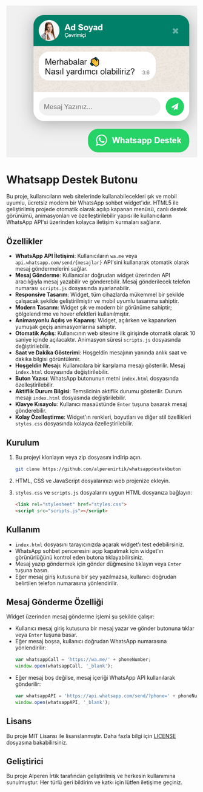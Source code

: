 <img src="https://raw.githubusercontent.com/alperenirtik/whatsappdestekbuton/main/res/masaustu-gorunum.PNG" alt="Masaüstü Görünümü">

# Whatsapp Destek Butonu

Bu proje, kullanıcıların web sitelerinde kullanabilecekleri şık ve mobil uyumlu, ücretsiz modern bir WhatsApp sohbet widget'ıdır. HTML5 ile geliştirilmiş projede otomatik olarak açılıp kapanan menüsü, canlı destek görünümü, animasyonları ve özelleştirilebilir yapısı ile kullanıcıların WhatsApp API'si üzerinden kolayca iletişim kurmaları sağlanır.

## Özellikler
- **WhatsApp API İletişimi**: Kullanıcıların `wa.me` veya `api.whatsapp.com/send/{mesajlar}` API'sini kullanarak otomatik olarak mesaj göndermelerini sağlar.
- **Mesaj Gönderme**: Kullanıcılar doğrudan widget üzerinden API aracılığıyla mesaj yazabilir ve gönderebilir. Mesaj gönderilecek telefon numarası `scripts.js` dosyasında ayarlanabilir.
- **Responsive Tasarım**: Widget, tüm cihazlarda mükemmel bir şekilde çalışacak şekilde geliştirilmiştir ve mobil uyumlu tasarıma sahiptir.
- **Modern Tasarım**: Widget şık ve modern bir görünüme sahiptir; gölgelendirme ve hover efektleri kullanılmıştır.
- **Animasyonlu Açılış ve Kapanış**: Widget, açılırken ve kapanırken yumuşak geçiş animasyonlarına sahiptir.
- **Otomatik Açılış**: Kullanıcının web sitesine ilk girişinde otomatik olarak 10 saniye içinde açılacaktır. Animasyon süresi `scripts.js` dosyasında değiştirilebilir.
- **Saat ve Dakika Gösterimi**: Hoşgeldin mesajının yanında anlık saat ve dakika bilgisi görüntülenir.
- **Hoşgeldin Mesajı**: Kullanıcılara bir karşılama mesajı gösterilir. Mesaj `index.html` dosyasında değiştirilebilir.
- **Buton Yazısı**: WhatsApp butonunun metni `index.html` dosyasında özelleştirilebilir.
- **Aktiflik Durum Bilgisi**: Temsilcinin aktiflik durumu gösterilir. Durum mesajı `index.html` dosyasında değiştirilebilir.
- **Klavye Kısayolu**: Kullanıcı masaüstünde `Enter` tuşuna basarak mesaj gönderebilir.
- **Kolay Özelleştirme**: Widget'ın renkleri, boyutları ve diğer stil özellikleri `styles.css` dosyasında kolayca özelleştirilebilir.

## Kurulum

1. Bu projeyi klonlayın veya zip dosyasını indirip açın.
    ```bash
    git clone https://github.com/alperenirtik/whatsappdestekbuton
    ```

2. HTML, CSS ve JavaScript dosyalarınızı web projenize ekleyin.

3. `styles.css` ve `scripts.js` dosyalarını uygun HTML dosyanıza bağlayın:
    ```html
    <link rel="stylesheet" href="styles.css">
    <script src="scripts.js"></script>
    ```

## Kullanım

- `index.html` dosyasını tarayıcınızda açarak widget'ı test edebilirsiniz.
- WhatsApp sohbet penceresini açıp kapatmak için widget'ın görünürlüğünü kontrol eden butona tıklayabilirsiniz.
- Mesaj yazıp göndermek için gönder düğmesine tıklayın veya `Enter` tuşuna basın.
- Eğer mesaj giriş kutusuna bir şey yazılmazsa, kullanıcı doğrudan belirtilen telefon numarasına yönlendirilir.

## Mesaj Gönderme Özelliği

Widget üzerinden mesaj gönderme işlemi şu şekilde çalışır:

- Kullanıcı mesaj giriş kutusuna bir mesaj yazar ve gönder butonuna tıklar veya `Enter` tuşuna basar.
- Eğer mesaj boşsa, kullanıcı doğrudan WhatsApp numarasına yönlendirilir:
    ```javascript
    var whatsappCall = 'https://wa.me/' + phoneNumber;
    window.open(whatsappCall, '_blank');
    ```
- Eğer mesaj boş değilse, mesaj içeriği WhatsApp API kullanılarak gönderilir:
    ```javascript
    var whatsappAPI = 'https://api.whatsapp.com/send/?phone=' + phoneNumber + '&text=' + encodeURIComponent(message) + '&app_absent=0';
    window.open(whatsappAPI, '_blank');
    ```

## Lisans

Bu proje MIT Lisansı ile lisanslanmıştır. Daha fazla bilgi için [LICENSE](LICENSE) dosyasına bakabilirsiniz.

## Geliştirici

Bu proje Alperen İrtik tarafından geliştirilmiş ve herkesin kullanımına sunulmuştur. Her türlü geri bildirim ve katkı için lütfen iletişime geçiniz.
